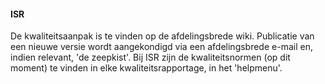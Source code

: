 #### ISR
De kwaliteitsaanpak is te vinden op de afdelingsbrede wiki. Publicatie van een nieuwe versie wordt aangekondigd via een afdelingsbrede e-mail en, indien relevant, 'de zeepkist'.
Bij ISR zijn de kwaliteitsnormen (op dit moment) te vinden in elke kwaliteitsrapportage, in het 'helpmenu'.